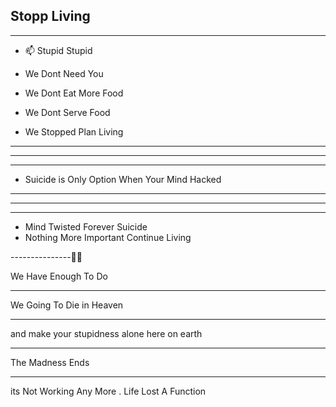 


<h2> Stopp Living </h2>



------------------

- 📫 Stupid Stupid 
- We Dont Need You



- We Dont Eat More Food
- We Dont Serve Food
- We Stopped Plan Living


--------------------
--------------------
--------------------

- Suicide is Only Option When Your Mind Hacked 

---------------------
-------------
--------------

- Mind Twisted Forever Suicide 
- Nothing More Important Continue Living 

---------------🧏🏻

We Have Enough To Do 

---------

We Going To Die in Heaven 

--------

and make your stupidness alone here on earth

----------

The Madness Ends

-------------
its Not Working Any More . Life Lost A Function

